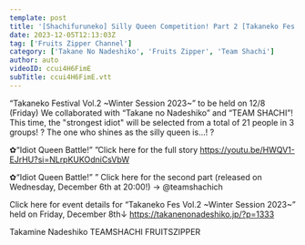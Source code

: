 ```yaml
---
template: post
title: '[Shachifuruneko] Silly Queen Competition! Part 2 [Takaneko Fes Vol.2 ~Winter Session 2023~]'
date: 2023-12-05T12:13:03Z
tag: ['Fruits Zipper Channel']
category: ['Takane No Nadeshiko', 'Fruits Zipper', 'Team Shachi']
author: auto 
videoID: ccui4H6FimE
subTitle: ccui4H6FimE.vtt
---
```

“Takaneko Festival Vol.2 ~Winter Session 2023~” to be held on 12/8 (Friday)
We collaborated with “Takane no Nadeshiko” and “TEAM SHACHI”!
This time, the "strongest idiot" will be selected from a total of 21 people in 3 groups! ?
The one who shines as the silly queen is...! ?

✿“Idiot Queen Battle!” ”Click here for the full story
https://youtu.be/HWQV1-EJrHU?si=NLrpKUKOdniCsVbW


✿“Idiot Queen Battle!” ” Click here for the second part (released on Wednesday, December 6th at 20:00!)
→ @teamshachich

Click here for event details for “Takaneko Fes Vol.2 ~Winter Session 2023~” held on Friday, December 8th↓
https://takanenonadeshiko.jp/?p=1333

Takamine Nadeshiko TEAMSHACHI FRUITSZIPPER